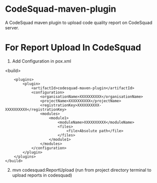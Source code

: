 # CodeSquad-maven-plugin
A CodeSquad maven plugin to upload code quality report on CodeSquad server.

# For Report Upload In CodeSquad
1. Add Configuration in pox.xml
 
 &lt;build>
   
        <plugins>
            <plugin>
                <artifactId>codesquad-maven-plugin</artifactId>
                <configuration>
                    <organisationName>XXXXXXXXXX</organisationName>
                    <projectName>XXXXXXXXXX</projectName>
                    <registrationKey>XXXXXXXXXX-XXXXXXXXXX</registrationKey>
                    <modules>
                        <module1>
                            <moduleName>XXXXXXXXXX</moduleName>
                            <files>
                                <file>Absolute path</file>
                            </files>
                        </module1>
                    </modules>
                </configuration>
            </plugin>
        </plugins>
    </build>
    

2. mvn codesquad:ReportUpload (run from project directory terminal to upload reports in codesquad)
